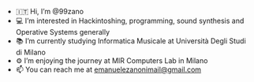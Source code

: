 - 🇮🇹 Hi, I’m @99zano
- 💻 I’m interested in Hackintoshing, programming, sound synthesis and Operative Systems generally
- 📚 I’m currently studying Informatica Musicale at Università Degli Studi di Milano
- ⚙️ I’m enjoying the journey at MIR Computers Lab in Milano
- 📫 You can reach me at emanuelezanonimail@gmail.com

<!---
99zano/99zano is a ✨ special ✨ repository because its `README.md` (this file) appears on your GitHub profile.
You can click the Preview link to take a look at your changes.
--->
